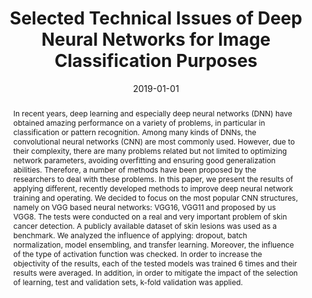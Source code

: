 ﻿---
title: "Selected Technical Issues of Deep Neural Networks for Image Classification Purposes"
date: 2019-01-01
publishDate: 2020-01-20T16:10:25.733673Z
authors: ["Michał Grochowski", "Arkadiusz Kwasigroch", "Agnieszka Mikołajczyk"]
publication_types: ["2"]
abstract: "In recent years, deep learning and especially deep neural networks (DNN) have obtained amazing performance on a variety of problems, in particular in classification or pattern recognition. Among many kinds of DNNs, the convolutional neural networks (CNN) are most commonly used. However, due to their complexity, there are many problems related but not limited to optimizing network parameters, avoiding overfitting and ensuring good generalization abilities. Therefore, a number of methods have been proposed by the researchers to deal with these problems. In this paper, we present the results of applying different, recently developed methods to improve deep neural network training and operating. We decided to focus on the most popular CNN structures, namely on VGG based neural networks: VGG16, VGG11 and proposed by us VGG8. The tests were conducted on a real and very important problem of skin cancer detection. A publicly available dataset of skin lesions was used as a benchmark. We analyzed the influence of applying: dropout, batch normalization, model ensembling, and transfer learning. Moreover, the influence of the type of activation function was checked. In order to increase the objectivity of the results, each of the tested models was trained 6 times and their results were averaged. In addition, in order to mitigate the impact of the selection of learning, test and validation sets, k-fold validation was applied."
featured: false
publication: "*Bulletin of the Polish Academy of Sciences: Technical Sciences*"
---

